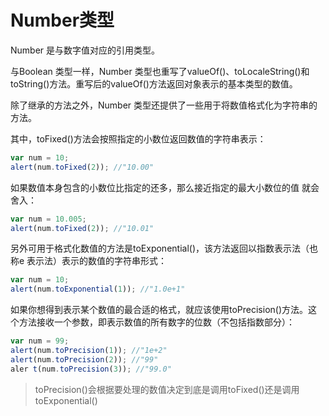 # Number类型

Number 是与数字值对应的引用类型。

与Boolean 类型一样，Number 类型也重写了valueOf()、toLocaleString()和toString()方法。重写后的valueOf()方法返回对象表示的基本类型的数值。

除了继承的方法之外，Number 类型还提供了一些用于将数值格式化为字符串的方法。

其中，toFixed()方法会按照指定的小数位返回数值的字符串表示：

```javascript
var num = 10;
alert(num.toFixed(2)); //"10.00"
```

如果数值本身包含的小数位比指定的还多，那么接近指定的最大小数位的值
就会舍入：

```javascript
var num = 10.005;
alert(num.toFixed(2)); //"10.01"
```

另外可用于格式化数值的方法是toExponential()，该方法返回以指数表示法（也称e 表示法）表示的数值的字符串形式：

```javascript
var num = 10;
alert(num.toExponential(1)); //"1.0e+1"
```

如果你想得到表示某个数值的最合适的格式，就应该使用toPrecision()方法。这个方法接收一个参数，即表示数值的所有数字的位数（不包括指数部分）：

```javascript
var num = 99;
alert(num.toPrecision(1)); //"1e+2"
alert(num.toPrecision(2)); //"99"
aler t(num.toPrecision(3)); //"99.0"
```

> toPrecision()会根据要处理的数值决定到底是调用toFixed()还是调用toExponential()